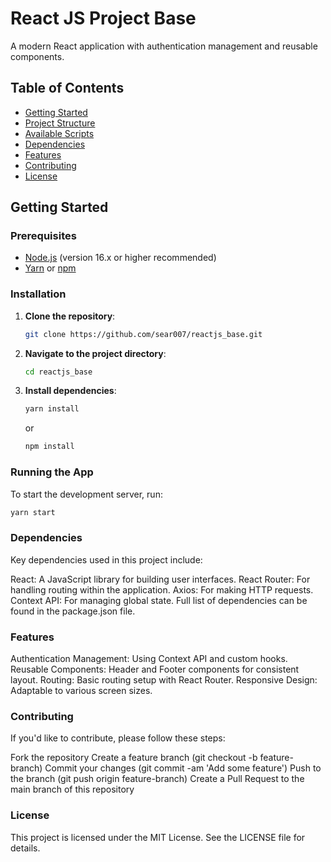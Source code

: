 # React JS Project Base

A modern React application with authentication management and reusable components.

## Table of Contents

- [Getting Started](#getting-started)
- [Project Structure](#project-structure)
- [Available Scripts](#available-scripts)
- [Dependencies](#dependencies)
- [Features](#features)
- [Contributing](#contributing)
- [License](#license)

## Getting Started

### Prerequisites

- [Node.js](https://nodejs.org/) (version 16.x or higher recommended)
- [Yarn](https://yarnpkg.com/) or [npm](https://www.npmjs.com/)

### Installation

1. **Clone the repository**:
    ```sh
    git clone https://github.com/sear007/reactjs_base.git
    ```
2. **Navigate to the project directory**:
    ```sh
    cd reactjs_base
    ```
3. **Install dependencies**:
    ```sh
    yarn install
    ```
    or
    ```sh
    npm install
    ```

### Running the App

To start the development server, run:
```sh
yarn start
```

### Dependencies
Key dependencies used in this project include:

React: A JavaScript library for building user interfaces.
React Router: For handling routing within the application.
Axios: For making HTTP requests.
Context API: For managing global state.
Full list of dependencies can be found in the package.json file.

### Features
Authentication Management: Using Context API and custom hooks.
Reusable Components: Header and Footer components for consistent layout.
Routing: Basic routing setup with React Router.
Responsive Design: Adaptable to various screen sizes.

### Contributing
If you'd like to contribute, please follow these steps:

Fork the repository
Create a feature branch (git checkout -b feature-branch)
Commit your changes (git commit -am 'Add some feature')
Push to the branch (git push origin feature-branch)
Create a Pull Request to the main branch of this repository

### License
This project is licensed under the MIT License. See the LICENSE file for details.


